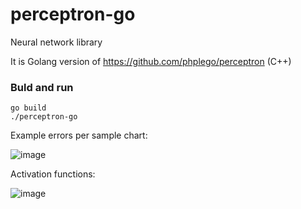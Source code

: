 # perceptron-go
Neural network library

It is Golang version of https://github.com/phplego/perceptron (C++)


### Buld and run
```sell
go build
./perceptron-go
```

Example errors per sample chart:

![image](https://user-images.githubusercontent.com/3162688/208230876-1aa3cef7-113e-4226-b88c-be32af045554.png)



Activation functions:

![image](https://user-images.githubusercontent.com/3162688/208230986-086a481b-c0ea-4906-8ffc-552a7981403a.png)

